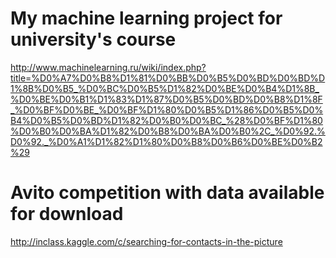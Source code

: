 My machine learning project for university's course 
=======================
http://www.machinelearning.ru/wiki/index.php?title=%D0%A7%D0%B8%D1%81%D0%BB%D0%B5%D0%BD%D0%BD%D1%8B%D0%B5_%D0%BC%D0%B5%D1%82%D0%BE%D0%B4%D1%8B_%D0%BE%D0%B1%D1%83%D1%87%D0%B5%D0%BD%D0%B8%D1%8F_%D0%BF%D0%BE_%D0%BF%D1%80%D0%B5%D1%86%D0%B5%D0%B4%D0%B5%D0%BD%D1%82%D0%B0%D0%BC_%28%D0%BF%D1%80%D0%B0%D0%BA%D1%82%D0%B8%D0%BA%D0%B0%2C_%D0%92.%D0%92._%D0%A1%D1%82%D1%80%D0%B8%D0%B6%D0%BE%D0%B2%29

# Avito competition with data available for download
http://inclass.kaggle.com/c/searching-for-contacts-in-the-picture
